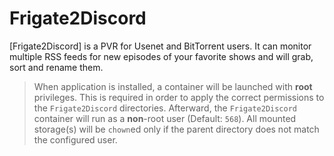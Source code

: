 # Frigate2Discord

[Frigate2Discord] is a PVR for Usenet and BitTorrent users. It can monitor multiple RSS feeds for new episodes of your favorite shows and will grab, sort and rename them.

> When application is installed, a container will be launched with **root** privileges.
> This is required in order to apply the correct permissions to the `Frigate2Discord` directories.
> Afterward, the `Frigate2Discord` container will run as a **non**-root user (Default: `568`).
> All mounted storage(s) will be `chown`ed only if the parent directory does not match the configured user.

